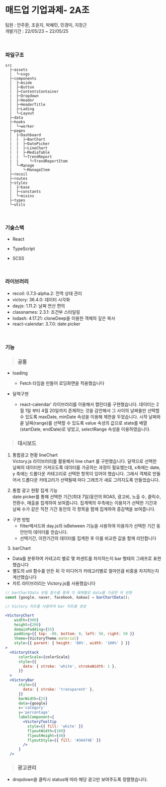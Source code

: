 # 매드업 기업과제- 2A조
팀원 : 안주환, 조윤지, 박혜민, 민경미, 지창근  
개발기간 : 22/05/23 ~ 22/05/25

<br>

### 파일구조
```
src  
  ├─assets  
  │  └─svgs  
  ├─components
  │  ├─Aside
  │  ├─Button
  |  ├─ContentsContainer
  |  ├─Dropdown
  |  ├─Header    
  │  ├─HeaderTitle
  |  ├─Lading   
  │  └─Layout
  ├─data
  ├─hooks
  │  └─worker
  ├─pages
  │  ├─Dashboard
  |  |  ├─BarChart
  |  |  ├─DatePicker
  |  |  ├─LineChart
  |  |  ├─MediaTable
  |  |  └─TrendReport
  |  |     └─TrendReportItem
  │  └─Manage
  |     └─ManageItem
  ├─recoil
  ├─routes
  ├─styles
  │  ├─base
  │  ├─constants
  │  └─mixins
  ├─types
  └─utils
```
<br>

### 기술스택
- React

- TypeScript

- SCSS

<br>

### 라이브러리 
- recoil: 0.7.3-alpha.2: 전역 상태 관리
- victory: 36.4.0: 데이터 시각화
- dayjs: 1.11.2: 날짜 연산 편의
- classnames: 2.3.1: 조건부 스타일링
- lodash: 4.17.21: cloneDeep을 이용한 객체의 깊은 복사
- react-calendar: 3.7.0: date picker

<br>

### 기능

>### 공통
- loading
  - Fetch 타임을 만들어 로딩화면을 적용했습니다  

- 달력구현
  - react-calendar' 라이브러리를 이용해서 캘린더를 구현했습니다.
 데이터는 2월 1일 부터 4월 20일까지 존재하는 것을 감안해서 그 사이의 날짜들만 선택할 수 있도록 maxDate, minDate 속성을 이용해 제한을 두었습니다.
시작 날짜와 끝 날짜(range)를 선택할 수 있도록 value 속성의 값으로 state를 배열(startDate, endDate)로 넣었고,
selectRange 속성을 이용하였습니다.



>### 대시보드 

1. 통합광고 현황 lineChart  
Victory.js 라이브러리를 활용해서 line chart 를 구현했습니다.
달력으로 선택한 날짜의 데이터만 가져오도록 데이터를 가공하는 과정이 필요했는데,
x축에는 date, y 축에는 드롭다운 카테고리로 선택한 항목이 있어야 했습니다.
그래서 객체로 만들어서 드롭다운 카테고리가 선택될때 마다 그래프가 새로 그려지도록 만들었습니다.

2. 통합 광고 현황 집계 기능  
date picker를 통해 선택한 기간(최대 7일)동안의 ROAS, 광고비, 노출 수, 클릭수, 전환수, 매출을 집계하여 보여줍니다. 집계액의 우측에는 이용자가 선택한 기간과 날짜 수가 같은 직전 기간 동안의 각 항목을 함께 집계하여 증감액을 보여줍니다.
- 구현 방법
  - filter메서드와 day.js의 isBetween 기능을 사용하여 이용자가 선택한 기간 동안만의 데이터를 얻습니다.
  - 선택기간, 이전기간의 데이터를 집계한 후 이를 비교한 값을 함께 리턴합니다

3. barChart 
- Data를 분류하여 카테고리 별로 몇 퍼센트를 차지하는지 bar 형태의 그래프로 표현했습니다 
- 별도의 util 함수를 만든 뒤 각 미디어가 카테고리별로 얼마만큼 비중을 차지하는지 계산했습니다
- 차트 라이브러리는 Victory.js를 사용했습니다

```jsx
// barChartData 유틸 함수를 통해 각 매체별로 data를 가공한 뒤 반환
const [google, naver, facebook, kakao] = barChartData();

// Victory 차트를 사용하여 bar 차트를 생성 

<VictoryChart
    width={900}
    height={200}
    domainPadding={55}
    padding={{ top: -80, bottom: 0, left: 50, right: 50 }}
    theme={VictoryTheme.material}
    style={{ parent: { height: '80%', width: '100%' } }}
>
  <VictoryStack
      colorScale={colorScale}
      style={{
        data: { stroke: 'white', strokeWidth: 1 },
      }}
  >
  <VictoryBar
      style={{
        data: { stroke: 'transparent' },
      }}
      barWidth={25}
      data={google}
      x='category'
      y='percentage'
      labelComponent={
        <VictoryTooltip
          style={{ fill: 'white' }}
          flyoutWidth={100}
          flyoutHeight={40}
          flyoutStyle={{ fill: '#3A474E' }}
        />
      }
  />
```

>### 광고관리
- dropdown을 클릭시 status에 따라 해당 광고만 보여주도록 정렬했습니다.





